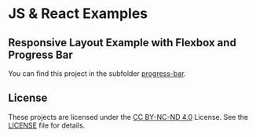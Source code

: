 # JS & React Examples

## Responsive Layout Example with Flexbox and Progress Bar
You can find this project in the subfolder [progress-bar](https://github.com/consolidando/js/tree/main/progress-bar).

## License
These projects are licensed under the [CC BY-NC-ND 4.0](https://creativecommons.org/licenses/by-nc-nd/4.0/) License. See the [LICENSE](LICENSE.md) file for details.

